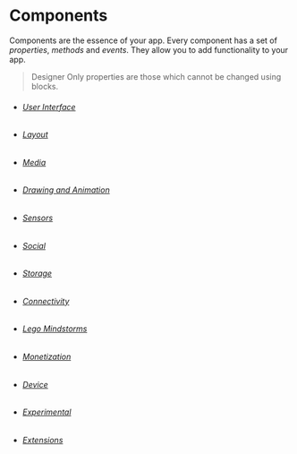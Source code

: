 # Components

Components are the essence of your app. Every component has a set of _properties_, _methods_ and _events_. They allow you to add functionality to your app.

> Designer Only properties are those which cannot be changed using blocks.

* ###### [User Interface](/components/user-interface.md)
* ###### [Layout](/components/layout.md)
* ###### [Media](/components/media.md)
* ###### [Drawing and Animation](/components/drawing-and-animation.md)
* ###### [Sensors](/components/sensors.md)
* ###### [Social](/components/social.md)
* ###### [Storage](/components/storage.md)
* ###### [Connectivity](/components/connectivity.md)
* ###### [Lego Mindstorms](/components/lego-mindstorms.md)
* ###### [Monetization](/components/monetization.md)
* ###### [Device](/components/device.md)
* ###### [Experimental](/experimental.md)
* ###### [Extensions](/other/extensions.md)



